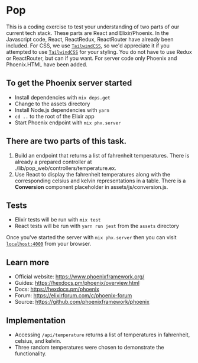 # Pop

This is a coding exercise to test your understanding of two parts of our current tech stack. These parts are React and Elixir/Phoenix. In the Javascript code, React, ReactRedux, ReactRouter have already been included. For CSS, we use [`TailwindCSS`](https://tailwindcss.com/), so we'd appreciate it if you attempted to use [`TailwindCSS`](https://tailwindcss.com/) for your styling. You do not have to use Redux or ReactRouter, but can if you want. For server code only Phoenix and Phoenix.HTML have been added.

## To get the Phoenix server started

- Install dependencies with `mix deps.get`
- Change to the assets directory
- Install Node.js dependencies with `yarn`
- `cd ..` to the root of the Elixir app
- Start Phoenix endpoint with `mix phx.server`

## There are two parts of this task.

1. Build an endpoint that returns a list of fahrenheit temperatures. There is already a prepared controller at ./lib/pop_web/controllers/temperature.ex.
2. Use React to display the fahrenheit temperatures along with the corresponding celsius and kelvin representations in a table. There is a **Conversion** component placeholder in assets/js/conversion.js.

## Tests

- Elixir tests will be run with `mix test`
- React tests will be run with `yarn run jest` from the `assets` directory

Once you've started the server with `mix phx.server` then you can visit [`localhost:4000`](http://localhost:4000) from your browser.

## Learn more

- Official website: https://www.phoenixframework.org/
- Guides: https://hexdocs.pm/phoenix/overview.html
- Docs: https://hexdocs.pm/phoenix
- Forum: https://elixirforum.com/c/phoenix-forum
- Source: https://github.com/phoenixframework/phoenix

## Implementation
- Accessing `/api/temperature` returns a list of temperatures in fahrenheit, celsius, and kelvin.
- Three random temperatures were chosen to demonstrate the functionality. 